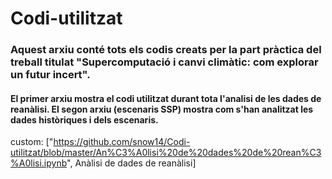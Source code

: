 # Codi-utilitzat
### Aquest arxiu conté tots els codis creats per la part pràctica del treball titulat "Supercomputació i canvi climàtic: com explorar un futur incert".
#### El primer arxiu mostra el codi utilitzat durant tota l'analisi de les dades de reanàlisi. El segon arxiu (escenaris SSP) mostra com s'han analitzat les dades històriques i dels escenaris.

custom: ["https://github.com/snow14/Codi-utilitzat/blob/master/An%C3%A0lisi%20de%20dades%20de%20rean%C3%A0lisi.ipynb", Anàlisi de dades de reanàlisi]
